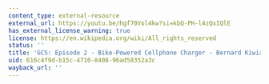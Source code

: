 ```yaml
---
content_type: external-resource
external_url: https://youtu.be/hgf70Vol4kw?si=kbQ-PH-l4zQxIQlE
has_external_license_warning: true
license: https://en.wikipedia.org/wiki/All_rights_reserved
status: ''
title: 'GCS: Episode 2 - Bike-Powered Cellphone Charger - Bernard Kiwia'
uid: 616c4f9d-b15c-4710-8408-96ad58352a3c
wayback_url: ''
---
```

